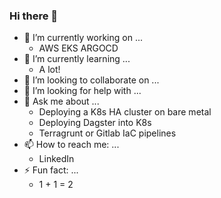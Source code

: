 ### Hi there 👋

- 🔭 I’m currently working on ...
  - AWS EKS ARGOCD 
- 🌱 I’m currently learning ...
  - A lot! 
- 👯 I’m looking to collaborate on ...
- 🤔 I’m looking for help with ...
- 💬 Ask me about ...
  - Deploying a K8s HA cluster on bare metal
  - Deploying Dagster into K8s
  - Terragrunt or Gitlab IaC pipelines  
- 📫 How to reach me: ...
  - LinkedIn
- ⚡ Fun fact: ...
  - 1 + 1 = 2  


<!--
**jazzlyj/jazzlyj** is a ✨ _special_ ✨ repository because its `README.md` (this file) appears on your GitHub profile.

Here are some ideas to get you started:

- 🔭 I’m currently working on ...
- 🌱 I’m currently learning ...
- 👯 I’m looking to collaborate on ...
- 🤔 I’m looking for help with ...
- 💬 Ask me about ...
- 📫 How to reach me: ...
- 😄 Pronouns: ...
- ⚡ Fun fact: ...
-->
